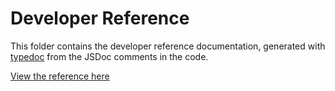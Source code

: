 # Developer Reference

This folder contains the developer reference documentation, generated with [typedoc](https://typedoc.org) from the JSDoc comments in the code.

[View the reference here](https://polaris-slo-cloud.github.io/polaris/typedoc/)
